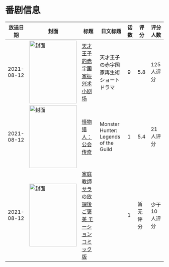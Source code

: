 # 番剧信息

|放送日期|封面|标题|日文标题|话数|评分|评分人数|
|---|---|---|---|---|---|---|
|2021-08-12|<img src="https://lain.bgm.tv/pic/cover/c/2b/7a/368648_DF24V.jpg" alt="封面" style="width:150px;height:200px;object-fit:cover;">|[天才王子的赤字国家振兴术 小剧场](https://bangumi.tv/subject/368648)|天才王子の赤字国家再生術 ショートドラマ|9|5.8|125人评分|
|2021-08-12|<img src="https://lain.bgm.tv/pic/cover/c/7a/f0/253630_I4Mdd.jpg" alt="封面" style="width:150px;height:200px;object-fit:cover;">|[怪物猎人：公会传奇](https://bangumi.tv/subject/253630)|Monster Hunter: Legends of the Guild|1|5.4|21人评分|
|2021-08-12|<img src="https://bangumi.tv/img/no_icon_subject.png" alt="封面" style="width:150px;height:200px;object-fit:cover;">|[家庭教師サラの放課後ご褒美 モーションコミック版](https://bangumi.tv/subject/356022)||1|暂无评分|少于10人评分|
